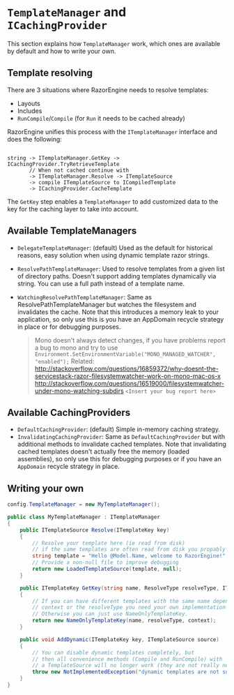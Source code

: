 ﻿# `TemplateManager` and `ICachingProvider`

This section explains how `TemplateManager` work, which ones are available by default and how to write your own.

## Template resolving

There are 3 situations where RazorEngine needs to resolve templates:

 * Layouts
 * Includes
 * `RunCompile`/`Compile` (for `Run` it needs to be cached already)

RazorEngine unifies this process with the `ITemplateManager` interface and does the following:

```
                               
string -> ITemplateManager.GetKey -> ICachingProvider.TryRetrieveTemplate
       // When not cached continue with
       -> ITemplateManager.Resolve -> ITemplateSource
       -> compile ITemplateSource to ICompiledTemplate
       -> ICachingProvider.CacheTemplate
```

The `GetKey` step enables a `TemplateManager` to add customized data to the key for the caching layer to take into account.


## Available TemplateManagers

* `DelegateTemplateManager`: (default) Used as the default for historical reasons, easy solution when using dynamic template razor strings.
* `ResolvePathTemplateManager`: Used to resolve templates from a given list of directory paths. 
  Doesn't support adding templates dynamically via string. You can use a full path instead of a template name.
* `WatchingResolvePathTemplateManager`: Same as ResolvePathTemplateManager but watches the filesystem and invalidates the cache.
  Note that this introduces a memory leak to your application, so only use this is you have an AppDomain recycle strategy in place
  or for debugging purposes.

  > Mono doesn't always detect changes, if you have problems report a bug to mono and try to use 
    `Environment.SetEnvironmentVariable("MONO_MANAGED_WATCHER", "enabled");`
    Related:
    http://stackoverflow.com/questions/16859372/why-doesnt-the-servicestack-razor-filesystemwatcher-work-on-mono-mac-os-x
    http://stackoverflow.com/questions/16519000/filesystemwatcher-under-mono-watching-subdirs
    `<Insert your bug report here>`

## Available CachingProviders

* `DefaultCachingProvider`: (default) Simple in-memory caching strategy.
* `InvalidatingCachingProvider`: Same as `DefaultCachingProvider` but with additional methods to invalidate cached templates.
  Note that invalidating cached templates doesn't actually free the memory (loaded assemblies), so only use this
  for debugging purposes or if you have an `AppDomain` recycle strategy in place.

## Writing your own

```csharp
config.TemplateManager = new MyTemplateManager(); 

public class MyTemplateManager : ITemplateManager
{
    public ITemplateSource Resolve(ITemplateKey key)
    {
        // Resolve your template here (ie read from disk)
		// if the same templates are often read from disk you propably want to do some caching here.
        string template = "Hello @Model.Name, welcome to RazorEngine!";
        // Provide a non-null file to improve debugging
        return new LoadedTemplateSource(template, null);
    }

    public ITemplateKey GetKey(string name, ResolveType resolveType, ITemplateKey context)
    {
        // If you can have different templates with the same name depending on the 
        // context or the resolveType you need your own implementation here!
        // Otherwise you can just use NameOnlyTemplateKey.
        return new NameOnlyTemplateKey(name, resolveType, context);
    }

    public void AddDynamic(ITemplateKey key, ITemplateSource source)
    {
        // You can disable dynamic templates completely, but 
        // then all convenience methods (Compile and RunCompile) with
        // a TemplateSource will no longer work (they are not really needed anyway).
        throw new NotImplementedException("dynamic templates are not supported!");
    }
}
```

